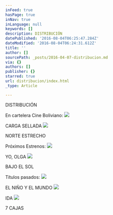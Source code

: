 ```yaml
---
inFeed: true
hasPage: true
inNav: true
inLanguage: null
keywords: []
description: DISTRIBUCIÓN
datePublished: '2016-08-04T06:25:47.284Z'
dateModified: '2016-08-04T06:24:31.612Z'
title: ''
author: []
sourcePath: _posts/2016-04-07-distribucion.md
via: {}
authors: []
publisher: {}
starred: true
url: distribucion/index.html
_type: Article

---
```

DISTRIBUCIÓN

En cartelera Cine Boliviano:
![](https://the-grid-user-content.s3-us-west-2.amazonaws.com/628f9475-4bc7-4dd4-be54-dd9daca9a563.jpg)

CARGA SELLADA
![](https://the-grid-user-content.s3-us-west-2.amazonaws.com/5fb008b9-71f5-4b17-81ef-8bb6c912276a.jpg)

NORTE ESTRECHO

Próximos Estrenos:
![](https://the-grid-user-content.s3-us-west-2.amazonaws.com/f704f412-e220-4d26-8c9f-8498630545ee.jpg)

YO, OLGA
![](https://the-grid-user-content.s3-us-west-2.amazonaws.com/f9f8e075-0907-4414-ac79-2b5d0f2502a1.jpg)

BAJO EL SOL

Títulos pasados:
![](https://the-grid-user-content.s3-us-west-2.amazonaws.com/1f1f1987-c19e-4d55-ac77-d81ba58e0788.jpg)

EL NIÑO Y EL MUNDO
![](https://the-grid-user-content.s3-us-west-2.amazonaws.com/f5810f78-9478-4333-976d-bc2c2b249ce9.jpg)

IDA
![](https://the-grid-user-content.s3-us-west-2.amazonaws.com/fc6f905f-8f4c-4e07-aa50-6be600b7a2c2.jpg)

7 CAJAS